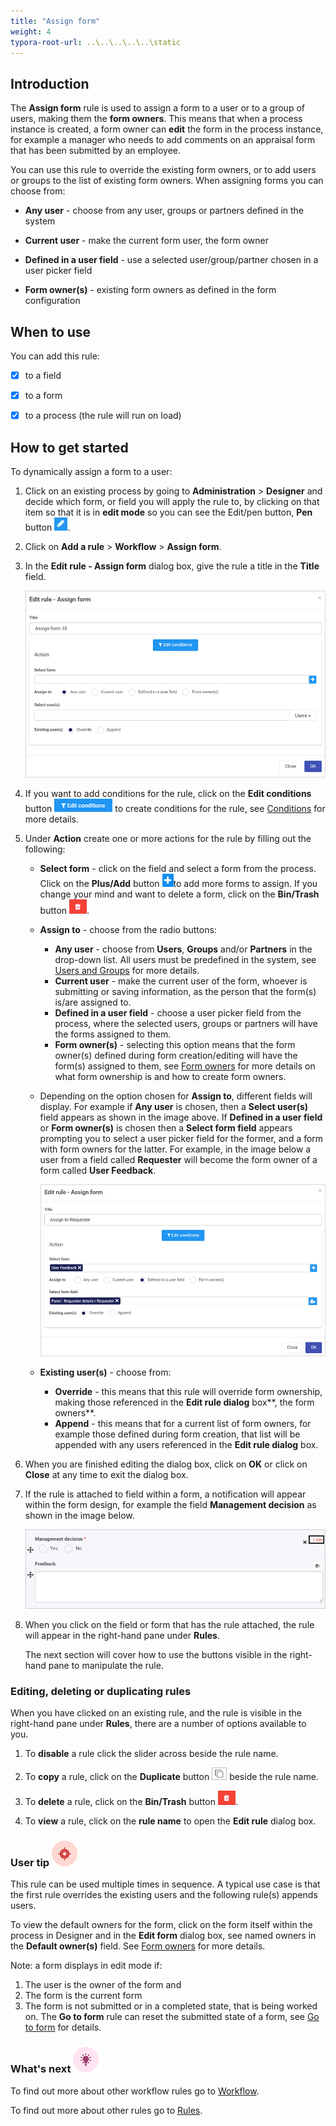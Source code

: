 ```yaml
---
title: "Assign form"
weight: 4
typora-root-url: ..\..\..\..\..\static
---
```


## Introduction ##

The **Assign form** rule is used to assign a form to a user or to a group of users, making them the **form owners**.  This means that when a process instance is created, a form owner can **edit** the form in the process instance, for example a manager who needs to add comments on an appraisal form that has been submitted by an employee. 

You can use this rule to override the existing form owners, or to add users or groups to the list of existing form owners. When assigning forms you can choose from:

- **Any user** - choose from any user, groups or partners defined in the system

- **Current user** - make the current form user, the form owner

- **Defined in a user field** - use a selected user/group/partner chosen in a user picker field

- **Form owner(s)** - existing form owners as defined in the form configuration

  

## When to use 
You can add this rule:
- [x] to a field
- [x] to a form
- [x] to a process (the rule will run on load)



## How to get started

To dynamically assign a form to a user:

1. Click on an existing process by going to **Administration** > **Designer** and decide which form, or field you will apply the rule to, by clicking on that item so that it is in **edit mode** so you can see the Edit/pen button,  **Pen** button ![Pen button](/images/penicon.png).

2. Click on **Add a rule** > **Workflow** > **Assign form**. 

3. In the **Edit rule - Assign form** dialog box, give the rule a title in the **Title** field.

   ![Edit rule - Assign form dialog box](/images/assign-rule.jpg)

   

4. If you want to add conditions for the rule, click on the **Edit conditions** button ![Edit conditions button](/images/editconditions.png) to create conditions for the rule, see [Conditions](/docs/platform/rules/general/add-conditions/) for more details.

5. Under **Action** create one or more actions for the rule by filling out the following:

   - **Select form** - click on the field and select a form from the process. Click on the **Plus/Add** button ![Add/Plus button](/images/add-plus-action.jpg)to add more forms to assign. If you change your mind and want to delete a form, click on the **Bin/Trash** button ![Bin/Trash button](/images/bin.png).

   - **Assign to** - choose from the radio buttons:
     - **Any user** - choose from **Users**, **Groups** and/or **Partners** in the drop-down list. All users must be predefined in the system, see [Users and Groups](/docs/platform/administration/users/) for more details. 
     - **Current user** - make the current user of the form, whoever is submitting or saving information, as the person that the form(s) is/are assigned to.
     - **Defined in a user field** - choose a user picker field from the process, where the selected users, groups or partners will have the forms assigned to them. 
     - **Form owner(s)** - selecting this option means that the form owner(s) defined during form creation/editing will have the form(s) assigned to them, see [Form owners](/docs/platform/application-designer/forms/form-owners/) for more details on what form ownership is and how to create form owners.
     
   - Depending on the option chosen for **Assign to**, different fields will display. For example if **Any user** is chosen, then a **Select user(s)** field appears as shown in the image above. If **Defined in a user field** or **Form owner(s)** is chosen then a **Select form field** appears prompting you to select a user picker field for the former, and a form with form owners for the latter. For example, in the image below a user from a field called **Requester** will become the form owner of a form called **User Feedback**.

     ![Select form field](/images/assign-form-select-field.jpg) 

   - **Existing user(s)** - choose from:

     -  **Override** - this means that this rule will override form ownership, making those referenced in the **Edit rule dialog** box**, the form owners**.
     - **Append** - this means that for a current list of form owners, for example those defined during form creation, that list will be appended with any users referenced in the **Edit rule dialog** box. 

9. When you are finished editing the dialog box, click on **OK** or click on **Close** at any time to exit the dialog box.

10. If the rule is attached to field within a form, a notification will appear within the form design, for example the field **Management decision** as shown in the image below.

    ![Rule on a form field](/images/rule-in-form-example.jpg)

11. When you click on the field or form that has the rule attached, the rule will appear in the right-hand pane under **Rules**. 

    The next section will cover how to use the buttons visible in the right-hand pane to manipulate the rule.



### Editing, deleting or duplicating rules

When you have clicked on an existing rule, and the rule is visible in the right-hand pane under **Rules**, there are a number of options available to you.

1. To **disable** a rule click the slider across beside the rule name. 

2. To **copy** a rule, click on the **Duplicate** button ![Duplicate button](/images/duplicate-button.jpg) beside the rule name. 

3. To **delete** a rule, click on the **Bin/Trash** button ![Bin/Trash button](/images/bin.png).

4. To **view** a rule, click on the **rule name** to open the **Edit rule** dialog box.



### User tip ![Target icon](/images/05.png) ###

This rule can be used multiple times in sequence. A typical use case is that the first rule overrides the existing users and the following rule(s) appends users. 

To view the default owners for the form, click on the form itself within the process in Designer and in the **Edit form** dialog box,  see named owners in the **Default owner(s)** field. See [Form owners](/docs/platform/application-designer/forms/form-owners/) for more details.

Note: a form displays in edit mode if:

1) The user is the owner of the form and
2) The form is the current form 
3) The form is not submitted or in a completed state, that is being worked on. The **Go to form** rule can reset the submitted state of a form, see [Go to form](/docs/platform/rules/workflow/go-to-form/) for details. 



### What's next  ![Idea icon](/images/18.png) ###

To find out more about other workflow rules go to [Workflow](/docs/platform/rules/workflow/).

To find out more about other rules go to [Rules](/docs/platform/rules/).















